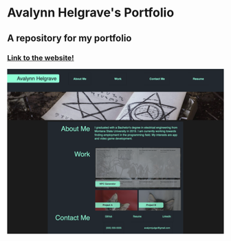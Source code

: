 # Avalynn Helgrave's Portfolio
## A repository for my portfolio
### [Link to the website!](https://avalynnw.github.io/Portfolio_AvalynnWinsor/)
![Screenshot of the Website](https://github.com/avalynnw/Portfolio_AvalynnWinsor/blob/main/assets/images/Avalynn%20Winsor's%20Portfolio.png)